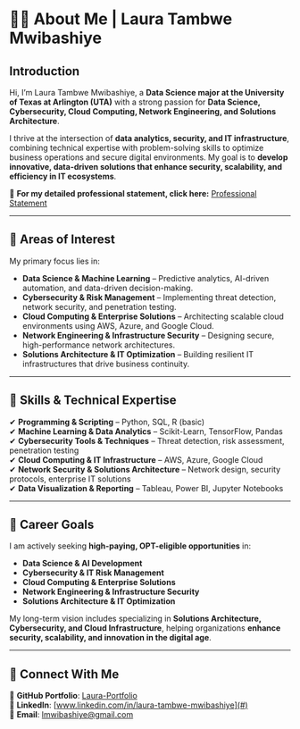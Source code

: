 # 👩‍💻 About Me | Laura Tambwe Mwibashiye  

## **Introduction**  
Hi, I’m Laura Tambwe Mwibashiye, a **Data Science major at the University of Texas at Arlington (UTA)** with a strong passion for **Data Science, Cybersecurity, Cloud Computing, Network Engineering, and Solutions Architecture**.  

I thrive at the intersection of **data analytics, security, and IT infrastructure**, combining technical expertise with problem-solving skills to optimize business operations and secure digital environments. My goal is to **develop innovative, data-driven solutions that enhance security, scalability, and efficiency in IT ecosystems**.  

📂 **For my detailed professional statement, click here:** [Professional Statement](Professional_Statement.md)  

---

## **🎯 Areas of Interest**  
My primary focus lies in:  

- **Data Science & Machine Learning** – Predictive analytics, AI-driven automation, and data-driven decision-making.  
- **Cybersecurity & Risk Management** – Implementing threat detection, network security, and penetration testing.  
- **Cloud Computing & Enterprise Solutions** – Architecting scalable cloud environments using AWS, Azure, and Google Cloud.  
- **Network Engineering & Infrastructure Security** – Designing secure, high-performance network architectures.  
- **Solutions Architecture & IT Optimization** – Building resilient IT infrastructures that drive business continuity.  

---

## **🔧 Skills & Technical Expertise**  
✔ **Programming & Scripting** – Python, SQL, R (basic)  
✔ **Machine Learning & Data Analytics** – Scikit-Learn, TensorFlow, Pandas  
✔ **Cybersecurity Tools & Techniques** – Threat detection, risk assessment, penetration testing  
✔ **Cloud Computing & IT Infrastructure** – AWS, Azure, Google Cloud  
✔ **Network Security & Solutions Architecture** – Network design, security protocols, enterprise IT solutions  
✔ **Data Visualization & Reporting** – Tableau, Power BI, Jupyter Notebooks  

---

## **🚀 Career Goals**  
I am actively seeking **high-paying, OPT-eligible opportunities** in:  

- **Data Science & AI Development**  
- **Cybersecurity & IT Risk Management**  
- **Cloud Computing & Enterprise Solutions**  
- **Network Engineering & Infrastructure Security**  
- **Solutions Architecture & IT Optimization**  

My long-term vision includes specializing in **Solutions Architecture, Cybersecurity, and Cloud Infrastructure**, helping organizations **enhance security, scalability, and innovation in the digital age**.  

---

## **📌 Connect With Me**  
📂 **GitHub Portfolio**: [Laura-Portfolio](https://github.com/Laura-Portfolio)  
💼 **LinkedIn**: [www.linkedin.com/in/laura-tambwe-mwibashiye](#)  
📧 **Email**: lmwibashiye@gmail.com  

